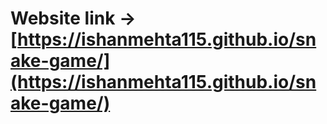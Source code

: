 # Website link -> [https://ishanmehta115.github.io/snake-game/](https://ishanmehta115.github.io/snake-game/)

